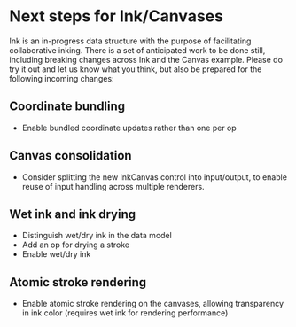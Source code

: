 # Next steps for Ink/Canvases

Ink is an in-progress data structure with the purpose of facilitating collaborative inking. There is a set of anticipated work to be done still, including breaking changes across Ink and the Canvas example. Please do try it out and let us know what you think, but also be prepared for the following incoming changes:

## Coordinate bundling

-   Enable bundled coordinate updates rather than one per op

## Canvas consolidation

-   Consider splitting the new InkCanvas control into input/output, to enable reuse of input handling across multiple renderers.

## Wet ink and ink drying

-   Distinguish wet/dry ink in the data model
-   Add an op for drying a stroke
-   Enable wet/dry ink

## Atomic stroke rendering

-   Enable atomic stroke rendering on the canvases, allowing transparency in ink color (requires wet ink for rendering performance)
